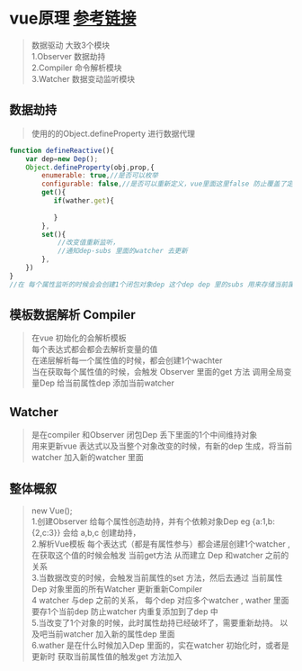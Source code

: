 # vue原理 [参考链接](https://www.bilibili.com/video/BV1Wp411d7Ur?p=75)
> 数据驱动 大致3个模块  
1.Observer 数据劫持     
2.Compiler 命令解析模块       
3.Watcher 数据变动监听模块    

## 数据劫持
>使用的的Object.defineProperty 进行数据代理
~~~javascript
function defineReactive(){
    var dep=new Dep();
    Object.defineProperty(obj,prop,{
        enumerable: true,//是否可以枚举
        configurable: false,//是否可以重新定义，vue里面这里false 防止覆盖了定义的书
        get(){
           if(wather.get){
               
           }  
        },
        set(){
            //改变值重新监听，
            //通知dep-subs 里面的watcher 去更新
        },
    })
}
//在 每个属性监听的时候会会创建1个闭包对象dep 这个dep dep 里的subs 用来存储当前属性用到的每个watcher
~~~

## 模板数据解析 Compiler
> 在vue 初始化的会解析模板     
  每个表达式都会都会去解析变量的值    
  在递层解析每一个属性值的时候，都会创建1个wachter    
  当在获取每个属性值的时候，会触发 Observer 里面的get 方法 调用全局变量Dep  给当前属性dep 添加当前watcher   

## Watcher 
>是在compiler 和Observer 闭包Dep 丢下里面的1个中间维持对象  
 用来更新vue 表达式以及当整个对象改变的时候，有新的dep 生成，将当前watcher 加入新的watcher 里面


 ## 整体概叙
 >new Vue();    
  1.创建Observer 给每个属性创造劫持，并有个依赖对象Dep  eg {a:1,b:{2,c:3}}  会给
  a,b,c 创建劫持，  
  2.解析Vue模板  每个表达式（都是有属性参与）都会递层创建1个watcher ,在获取这个值的时候会触发 当前get方法 从而建立 Dep 和watcher 之前的关系     
  3.当数据改变的时候，会触发当前属性的set 方法，然后去通过 当前属性 Dep 对象里面的所有Watcher 更新重新Compiler  
  4 watcher 与dep 之前的关系， 每个dep 对应多个watcher , wather 里面要存1个当前dep 防止watcher 内重复添加到了dep 中  
  5.当改变了1个对象的时候，此时属性劫持已经破坏了，需要重新劫持。 以及吧当前watcher 加入新的属性dep 里面    
  6.wather 是在什么时候加入Dep 里面的，实在watcher 初始化时，或者是更新时 获取当前属性值的触发get 方法加入

  
  
 

  

